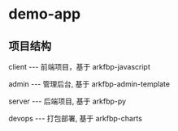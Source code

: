 # demo-app

## 项目结构

client  ---  前端项目，基于 arkfbp-javascript

admin   ---  管理后台, 基于 arkfbp-admin-template

server  ---  后端项目, 基于 arkfbp-py

devops  ---  打包部署, 基于 arkfbp-charts